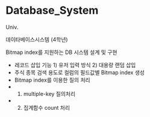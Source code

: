 # Database_System
Univ.

데이타베이스시스템 (4학년)

Bitmap index를 지원하는 DB 시스템 설계 및 구현

- 레코드 삽입 기능 1) 유저 입력 방식 2) 대용량 랜덤 삽입
- 주식 종목 검색 용도로 컬럼의 필드값별 Bitmap index 생성
- Bitmap index를 이용한 질의 처리
- 1) multiple-key 질의처리
- 2) 집계함수 count 처리
